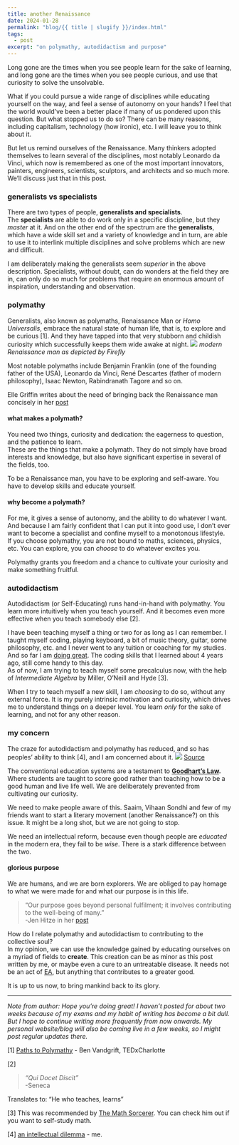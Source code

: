 ```yaml
---
title: another Renaissance
date: 2024-01-28
permalink: "blog/{{ title | slugify }}/index.html"
tags:
  - post
excerpt: "on polymathy, autodidactism and purpose"
---
```

Long gone are the times when you see people learn for the sake of learning, and long gone are the times when you see people curious, and use that curiosity to solve the unsolvable.

What if you could pursue a wide range of disciplines while educating yourself on the way, and feel a sense of autonomy on your hands? I feel that the world would’ve been a better place if many of us pondered upon this question. But what stopped us to do so? There can be many reasons, including capitalism, technology (how ironic), etc. I will leave you to think about it.

But let us remind ourselves of the Renaissance. Many thinkers adopted themselves to learn several of the disciplines, most notably Leonardo da Vinci, which now is remembered as one of the most important innovators, painters, engineers, scientists, sculptors, and architects and so much more. We’ll discuss just that in this post.

### generalists vs specialists

There are two types of people, **generalists and specialists**.  
The **specialists** are able to do work only in a specific discipline, but they _master_ at it. And on the other end of the spectrum are the **generalists**, which have a wide skill set and a variety of knowledge and in turn, are able to use it to interlink multiple disciplines and solve problems which are new and difficult.

I am deliberately making the generalists seem _superior_ in the above description. Specialists, without doubt, can do wonders at the field they are in, can only do so much for problems that require an enormous amount of inspiration, understanding and observation.

### polymathy

Generalists, also known as polymaths, Renaissance Man or _Homo Universalis_, embrace the natural state of human life, that is, to explore and be curious [1]. And they have tapped into that very stubborn and childish curiosity which successfully keeps them wide awake at night.
![](https://substackcdn.com/image/fetch/w_1456,c_limit,f_auto,q_auto:good,fl_progressive:steep/https%3A%2F%2Fsubstack-post-media.s3.amazonaws.com%2Fpublic%2Fimages%2Fe5c5b254-a70e-495b-8560-3a4c7e02610d_2048x2048.png)
*modern Renaissance man as depicted by Firefly*

Most notable polymaths include Benjamin Franklin (one of the founding father of the USA), Leonardo da Vinci, René Descartes (father of modern philosophy), Isaac Newton, Rabindranath Tagore and so on.

Elle Griffin writes about the need of bringing back the Renaissance man concisely in her [post](https://www.elysian.press/p/bring-back-the-renaissance-man?utm_source=share&utm_medium=android&r=2wqx7m)

#### what makes a polymath?

You need two things, curiosity and dedication: the eagerness to question, and the patience to learn.  
These are the things that make a polymath. They do not simply have broad interests and knowledge, but also have significant expertise in several of the fields, too.

To be a Renaissance man, you have to be exploring and self-aware. You have to develop skills and educate yourself.

#### why become a polymath?

For me, it gives a sense of autonomy, and the ability to do whatever I want. And because I am fairly confident that I can put it into good use, I don’t ever want to become a specialist and confine myself to a monotonous lifestyle.  
If you choose polymathy, you are not bound to maths, sciences, physics, etc. You can explore, you can _choose_ to do whatever excites you.

Polymathy grants you freedom and a chance to cultivate your curiosity and make something fruitful.
### autodidactism

Autodidactism (or Self-Educating) runs hand-in-hand with polymathy. You learn more intuitively when you teach yourself. And it becomes even more effective when you teach somebody else [2].

I have been teaching myself a thing or two for as long as I can remember. I taught myself coding, playing keyboard, a bit of music theory, guitar, some philosophy, etc. and I never went to any tuition or coaching for my studies. And so far I am [doing great](https://visionoflife.substack.com/i/140030345/learning-effective-study-techniques). The coding skills that I learned about 4 years ago, still come handy to this day.  
As of now, I am trying to teach myself some precalculus now, with the help of _Intermediate Algebra_ by Miller, O’Neill and Hyde [3].

When I try to teach myself a new skill, I am _choosing_ to do so, without any external force. It is my purely intrinsic motivation and curiosity, which drives me to understand things on a deeper level. You learn _only_ for the sake of learning, and not for any other reason.

### my concern

The craze for autodidactism and polymathy has reduced, and so has peoples’ ability to think [4], and I am concerned about it.
![](https://substackcdn.com/image/fetch/w_1456,c_limit,f_auto,q_auto:good,fl_progressive:steep/https%3A%2F%2Fsubstack-post-media.s3.amazonaws.com%2Fpublic%2Fimages%2Ffaa81a97-accf-424a-a2e3-615de1e35020_739x186.png)
[Source](https://www.quora.com/If-education-is-taken-seriously-in-India-then-why-dont-many-are-discussing-about-self-education-and-autodidacticism/answer/Rohith-KN?ch=10&oid=1477743684316216&share=fb9e90db&srid=3udo4M&target_type=answer)

The conventional education systems are a testament to [**Goodhart’s Law**](https://builtin.com/data-science/goodharts-law)**.** Where students are taught to score good rather than teaching how to be a good human and live life well. We are deliberately prevented from cultivating our curiosity.

We need to make people aware of this. Saaim, Vihaan Sondhi and few of my friends want to start a literary movement (another Renaissance?) on this issue. It might be a long shot, but we are not going to stop.

We need an intellectual reform, because even though people are _educated_ in the modern era, they fail to be _wise_. There is a stark difference between the two.

#### glorious purpose

We are humans, and we are born explorers. We are obliged to pay homage to what we were made for and what our purpose is in this life.

> “Our purpose goes beyond personal fulfilment; it involves contributing to the well-being of many.”  
> -Jen Hitze in her [post](https://jenhitze.substack.com/p/inner-depths-steadfastness-transformation?utm_source=substack&utm_medium=email)

How do I relate polymathy and autodidactism to contributing to the collective soul?  
In my opinion, we can use the knowledge gained by educating ourselves on a myriad of fields to **create**. This creation can be as minor as this post written by me, or maybe even a cure to an untreatable disease. It needs not be an act of [EA](https://vihaansondhi.substack.com/p/on-effective-altruism?utm_source=post-email-title&publication_id=2235493&post_id=140879966&utm_campaign=email-post-title&isFreemail=true&r=2wqx7m&utm_medium=email), but anything that contributes to a greater good.

It is up to us now, to bring mankind back to its glory.

---

_Note from author: Hope you’re doing great! I haven’t posted for about two weeks because of my exams and my habit of writing has become a bit dull. But I hope to continue writing more frequently from now onwards. My personal website/blog will also be coming live in a few weeks, so I might post regular updates there._

[1]  [Paths to Polymathy](https://www.youtube.com/watch?v=kEk-BDckjW4&list=WL&index=12&pp=gAQBiAQB) - Ben Vandgrift, TEDxCharlotte

[2]

> _“Qui Docet Discit”_  
> -Seneca

Translates to: “He who teaches, learns”

[3] This was recommended by [The Math Sorcerer](https://www.youtube.com/@TheMathSorcerer). You can check him out if you want to self-study math.

[4]  [an intellectual dilemma](https://postulate.us/@moisentinel/main/p/2024-01-14-an-intellectual-dillemma-j1veqinVndAJLcnnwCiyvm) - me.

